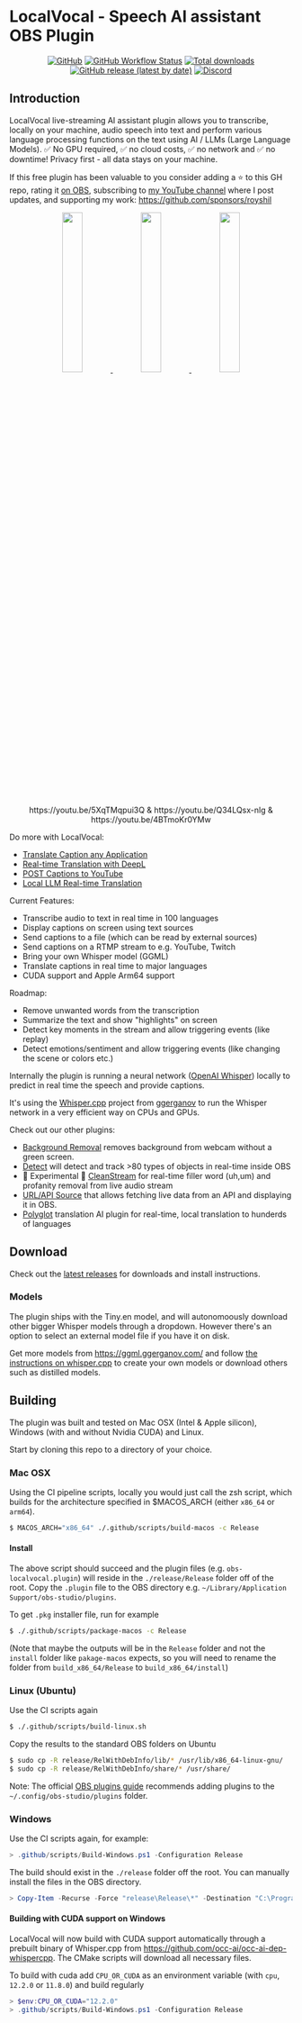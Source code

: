 # LocalVocal - Speech AI assistant OBS Plugin

<div align="center">

[![GitHub](https://img.shields.io/github/license/occ-ai/obs-localvocal)](https://github.com/occ-ai/obs-localvocal/blob/main/LICENSE)
[![GitHub Workflow Status](https://img.shields.io/github/actions/workflow/status/occ-ai/obs-localvocal/push.yaml)](https://github.com/occ-ai/obs-localvocal/actions/workflows/push.yaml)
[![Total downloads](https://img.shields.io/github/downloads/occ-ai/obs-localvocal/total)](https://github.com/occ-ai/obs-localvocal/releases)
[![GitHub release (latest by date)](https://img.shields.io/github/v/release/occ-ai/obs-localvocal)](https://github.com/occ-ai/obs-localvocal/releases)
[![Discord](https://img.shields.io/discord/1200229425141252116)](https://discord.gg/KbjGU2vvUz)

</div>

## Introduction

LocalVocal live-streaming AI assistant plugin allows you to transcribe, locally on your machine, audio speech into text and perform various language processing functions on the text using AI / LLMs (Large Language Models). ✅ No GPU required, ✅ no cloud costs, ✅ no network and ✅ no downtime! Privacy first - all data stays on your machine.

If this free plugin has been valuable to you consider adding a ⭐ to this GH repo, rating it [on OBS](https://obsproject.com/forum/resources/localvocal-live-stream-ai-assistant.1769/), subscribing to [my YouTube channel](https://www.youtube.com/@royshilk) where I post updates, and supporting my work: https://github.com/sponsors/royshil

<p align="center">
  <a href="https://youtu.be/5XqTMqpui3Q" target="_blank">
    <img width="27%" src="https://github-production-user-asset-6210df.s3.amazonaws.com/441170/267728411-334551b8-6a7f-42bf-8434-6ad6b512a401.jpeg" />
  </a>
  <a href="https://youtu.be/Q34LQsx-nlg" target="_blank">
    <img width="27%" src="https://github-production-user-asset-6210df.s3.amazonaws.com/441170/271725640-3e5edd4a-9d07-4d19-b631-c70f91c73c27.PNG" />
  </a>
  <a href="https://youtu.be/4BTmoKr0YMw" target="_blank">
    <img width="27%" src="https://github-production-user-asset-6210df.s3.amazonaws.com/441170/283315931-70c0c583-d1dc-4bd6-9ace-86c8e47f1229.jpg" />
  </a>
  <br/>
  https://youtu.be/5XqTMqpui3Q & https://youtu.be/Q34LQsx-nlg & https://youtu.be/4BTmoKr0YMw
</p>

Do more with LocalVocal:
- [Translate Caption any Application](https://youtu.be/qen7NC8kbEQ)
- [Real-time Translation with DeepL](https://youtu.be/ryWBIEmVka4)
- [POST Captions to YouTube](https://youtu.be/E7HKbO6CP_c)
- [Local LLM Real-time Translation](https://youtu.be/ZMNILPWDkDw)

Current Features:
- Transcribe audio to text in real time in 100 languages
- Display captions on screen using text sources
- Send captions to a file (which can be read by external sources)
- Send captions on a RTMP stream to e.g. YouTube, Twitch
- Bring your own Whisper model (GGML)
- Translate captions in real time to major languages
- CUDA support and Apple Arm64 support

Roadmap:
- Remove unwanted words from the transcription
- Summarize the text and show "highlights" on screen
- Detect key moments in the stream and allow triggering events (like replay)
- Detect emotions/sentiment and allow triggering events (like changing the scene or colors etc.)

Internally the plugin is running a neural network ([OpenAI Whisper](https://github.com/openai/whisper)) locally to predict in real time the speech and provide captions.

It's using the [Whisper.cpp](https://github.com/ggerganov/whisper.cpp) project from [ggerganov](https://github.com/ggerganov) to run the Whisper network in a very efficient way on CPUs and GPUs.

Check out our other plugins:
- [Background Removal](https://github.com/occ-ai/obs-backgroundremoval) removes background from webcam without a green screen.
- [Detect](https://github.com/occ-ai/obs-detect) will detect and track >80 types of objects in real-time inside OBS
- 🚧 Experimental 🚧 [CleanStream](https://github.com/occ-ai/obs-cleanstream) for real-time filler word (uh,um) and profanity removal from live audio stream
- [URL/API Source](https://github.com/occ-ai/obs-urlsource) that allows fetching live data from an API and displaying it in OBS.
- [Polyglot](https://github.com/occ-ai/obs-polyglot) translation AI plugin for real-time, local translation to hunderds of languages

## Download
Check out the [latest releases](https://github.com/occ-ai/obs-localvocal/releases) for downloads and install instructions.

### Models
The plugin ships with the Tiny.en model, and will autonomoously download other bigger Whisper models through a dropdown.
However there's an option to select an external model file if you have it on disk.

Get more models from https://ggml.ggerganov.com/ and follow [the instructions on whisper.cpp](https://github.com/ggerganov/whisper.cpp/tree/master/models) to create your own models or download others such as distilled models.

## Building

The plugin was built and tested on Mac OSX  (Intel & Apple silicon), Windows (with and without Nvidia CUDA) and Linux.

Start by cloning this repo to a directory of your choice.

### Mac OSX

Using the CI pipeline scripts, locally you would just call the zsh script, which builds for the architecture specified in $MACOS_ARCH (either `x86_64` or `arm64`).

```sh
$ MACOS_ARCH="x86_64" ./.github/scripts/build-macos -c Release
```

#### Install
The above script should succeed and the plugin files (e.g. `obs-localvocal.plugin`) will reside in the `./release/Release` folder off of the root. Copy the `.plugin` file to the OBS directory e.g. `~/Library/Application Support/obs-studio/plugins`.

To get `.pkg` installer file, run for example
```sh
$ ./.github/scripts/package-macos -c Release
```
(Note that maybe the outputs will be in the `Release` folder and not the `install` folder like `pakage-macos` expects, so you will need to rename the folder from `build_x86_64/Release` to `build_x86_64/install`)

### Linux (Ubuntu)

Use the CI scripts again
```sh
$ ./.github/scripts/build-linux.sh
```

Copy the results to the standard OBS folders on Ubuntu
```sh
$ sudo cp -R release/RelWithDebInfo/lib/* /usr/lib/x86_64-linux-gnu/
$ sudo cp -R release/RelWithDebInfo/share/* /usr/share/
```
Note: The official [OBS plugins guide](https://obsproject.com/kb/plugins-guide) recommends adding plugins to the `~/.config/obs-studio/plugins` folder.

### Windows

Use the CI scripts again, for example:

```powershell
> .github/scripts/Build-Windows.ps1 -Configuration Release
```

The build should exist in the `./release` folder off the root. You can manually install the files in the OBS directory.

```powershell
> Copy-Item -Recurse -Force "release\Release\*" -Destination "C:\Program Files\obs-studio\"
```

#### Building with CUDA support on Windows

LocalVocal will now build with CUDA support automatically through a prebuilt binary of Whisper.cpp from https://github.com/occ-ai/occ-ai-dep-whispercpp. The CMake scripts will download all necessary files.

To build with cuda add `CPU_OR_CUDA` as an environment variable (with `cpu`, `12.2.0` or `11.8.0`) and build regularly

```powershell
> $env:CPU_OR_CUDA="12.2.0"
> .github/scripts/Build-Windows.ps1 -Configuration Release
```

